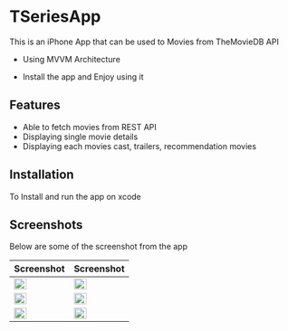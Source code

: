 # TSeriesApp

This is an iPhone App that can be used to Movies from TheMovieDB API

- Using MVVM Architecture

- Install the app and Enjoy using it

## Features

- Able to fetch movies from REST API
- Displaying single movie details
- Displaying each movies cast, trailers, recommendation movies


## Installation
To Install and run the app on xcode

## Screenshots
Below are some of the screenshot from the app

| Screenshot | Screenshot |
| ------ | ------ |
| <img src="https://user-images.githubusercontent.com/91916741/213982328-0fc6584c-d17a-47bc-b03e-764ed7c6bf41.png" width="50%" /> | <img src="https://user-images.githubusercontent.com/91916741/213981923-1b3a5af5-9540-4aa6-87a7-a175b9ca8ea7.png" width="50%" /> |
| <img src="https://user-images.githubusercontent.com/91916741/213981944-45d75712-0d3c-497b-b7f8-a83530d8d15a.png" width="50%" /> | <img src="https://user-images.githubusercontent.com/91916741/213981948-f3459ee4-2001-4b0c-9b39-1cb26920fbcf.png" width="50%" /> |
| <img src="https://user-images.githubusercontent.com/91916741/213981967-cc1bd065-5e6b-4a85-b2ea-5e4960ad2242.png" width="50%" /> | <img src="https://user-images.githubusercontent.com/91916741/213981971-58c775a9-4eb1-453b-8f64-bf55f43ea786.png" width="50%" /> |

